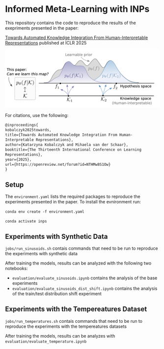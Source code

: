 # Informed Meta-Learning with INPs

This repository contains the code to reproduce the results of the exepriments presented in the paper:

[Towards Automated Knowledge Integration From Human-Interpretable Representations](https://openreview.net/forum?id=NTHMw8S1Ow) published at ICLR 2025

<img src="https://github.com/kasia-kobalczyk/informed-meta-learning/blob/main/figure1.png?raw=true" width="800"/>

For citations, use the following:
```
@inproceedings{
kobalczyk2025towards,
title={Towards Automated Knowledge Integration From Human-Interpretable Representations},
author={Katarzyna Kobalczyk and Mihaela van der Schaar},
booktitle={The Thirteenth International Conference on Learning Representations},
year={2025},
url={https://openreview.net/forum?id=NTHMw8S1Ow}
}
```

## Setup

The `environment.yaml` lists the required packages to reproduce the experiments presented in the paper. To install the evnironment run:

`conda env create -f environment.yaml`

`conda activate inps`

## Experiments with Synthetic Data
`jobs/run_sinusoids.sh` contais commands that need to be run to reproduce the experiments with synthetic data 

After training the models, results can be analyzed with the following two notebooks:
- `evaluation/evaluate_sinusoids.ipynb` contains the analysis of the base experiments 
- `evaluation/evaluate_sinusoids_dist_shift.ipynb` contains the analysis of the train/test distribution shift experiment

## Experiments with the Tempereatures Dataset
`jobs/run_temperatures.sh` contais commands that need to be run to reproduce the experiments with the tempereatures datasets 

After training the models, results can be analyzes with `evaluation/evaluate_temperature.ipynb`
